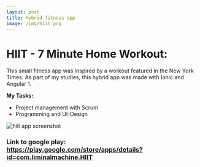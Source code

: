 ```yaml
---
layout: post
title: Hybrid fitness app
image: /img/hiit.png
---
```


# HIIT - 7 Minute Home Workout:   
This small fitness app was inspired by a workout featured in the New York Times. As part of my studies, this hybrid app was made with Ionic and Angular 1.

**My Tasks:**
* Project management with Scrum
* Programming and UI-Design

![hiit app screenshot](http://i.imgur.com/An6g7W0.png)

### Link to google play: <https://play.google.com/store/apps/details?id=com.liminalmachine.HIIT>
